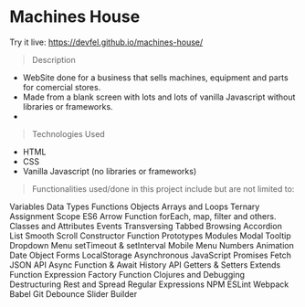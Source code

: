 # Machines House

Try it live: https://devfel.github.io/machines-house/

> Description

- WebSite done for a business that sells machines, equipment and parts for comercial stores. 
- Made from a blank screen with lots and lots of vanilla Javascript without libraries or frameworks.
- 

> Technologies Used

- HTML
- CSS
- Vanilla Javascript (no libraries or frameworks)

> Functionalities used/done in this project include but are not limited to:

Variables
Data Types
Functions
Objects
Arrays and Loops
Ternary Assignment
Scope
ES6 Arrow Function
forEach, map, filter and others.
Classes and Attributes
Events
Transversing
Tabbed Browsing
Accordion List
Smooth Scroll
Constructor Function
Prototypes
Modules
Modal
Tooltip
Dropdown Menu
setTimeout & setInterval
Mobile Menu
Numbers Animation
Date Object
Forms
LocalStorage
Asynchronous JavaScript
Promises
Fetch
JSON API
Async Function & Await
History API
Getters & Setters
Extends
Function Expression
Factory Function
Clojures and Debugging
Destructuring
Rest and Spread
Regular Expressions
NPM
ESLint
Webpack
Babel
Git
Debounce
Slider Builder
